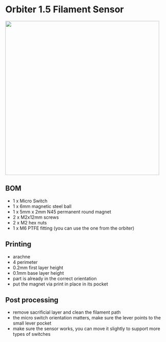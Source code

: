 # Orbiter 1.5 Filament Sensor

<img src="https://github.com/HelgeKeck/rome/blob/main/img/orbiter_15_sensor.jpg" alt="" width="480"/>

## BOM
- 1 x Micro Switch
- 1 x 6mm magnetic steel ball
- 1 x 5mm x 2mm N45 permanent round magnet
- 2 x M2x12mm screws 
- 2 x M2 hex nuts
- 1 x M6 PTFE fitting (you can use the one from the orbiter)

## Printing
- arachne
- 4 perimeter
- 0.2mm first layer height
- 0.1mm base layer height
- part is already in the correct orientation
- put the magnet via print in place in its pocket

## Post processing
- remove sacrificial layer and clean the filament path
- the micro switch orientation matters, make sure the lever points to the small lever pocket
- make sure the sensor works, you can move it slightly to support more types of switches
